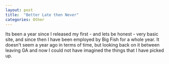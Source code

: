 ```yaml
---
layout: post
title:  "Better Late then Never"
categories: Other
---
```


Its been a year since I released my first - and lets be honest - very basic site, and since then I have been employed by Big Fish for a whole year. It doesn't seem a year ago in terms of time, but looking back on it between leaving GA and now I could not have imagined the things that I have picked up.